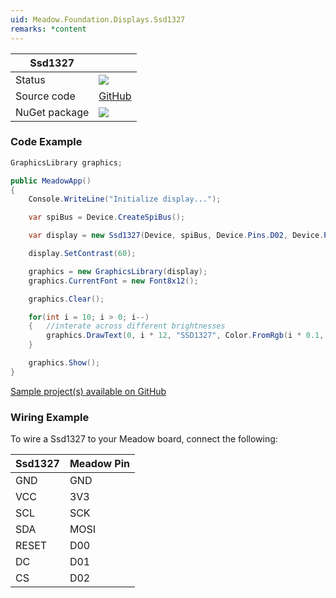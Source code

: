 ```yaml
---
uid: Meadow.Foundation.Displays.Ssd1327
remarks: *content
---
```


| Ssd1327 | |
|--------|--------|
| Status | <img src="https://img.shields.io/badge/Working-brightgreen"/> |
| Source code | [GitHub](https://github.com/WildernessLabs/Meadow.Foundation/tree/master/Source/Meadow.Foundation.Peripherals/Displays.Ssd1327) |
| NuGet package | <a href="https://www.nuget.org/packages/Meadow.Foundation.Displays.Ssd1327/" target="_blank"><img src="https://img.shields.io/nuget/v/Meadow.Foundation.Displays.Ssd1327.svg?label=Meadow.Foundation.Displays.Ssd1327" /></a> |

### Code Example

```csharp
GraphicsLibrary graphics;

public MeadowApp()
{
    Console.WriteLine("Initialize display...");

    var spiBus = Device.CreateSpiBus();

    var display = new Ssd1327(Device, spiBus, Device.Pins.D02, Device.Pins.D01, Device.Pins.D00);

    display.SetContrast(60);

    graphics = new GraphicsLibrary(display);
    graphics.CurrentFont = new Font8x12();

    graphics.Clear();

    for(int i = 10; i > 0; i--)
    {   //interate across different brightnesses
        graphics.DrawText(0, i * 12, "SSD1327", Color.FromRgb(i * 0.1, i * 0.1, i * 0.1));
    }

    graphics.Show();
}

```

[Sample project(s) available on GitHub](https://github.com/WildernessLabs/Meadow.Foundation/tree/master/Source/Meadow.Foundation.Peripherals/Displays.Ssd1327/Samples/Displays.Ssd1327_Sample)

### Wiring Example

To wire a Ssd1327 to your Meadow board, connect the following:

| Ssd1327  | Meadow Pin |
|----------|------------|
| GND      | GND        |
| VCC      | 3V3        |
| SCL      | SCK        |
| SDA      | MOSI       |
| RESET    | D00        |
| DC       | D01        |
| CS       | D02        |

